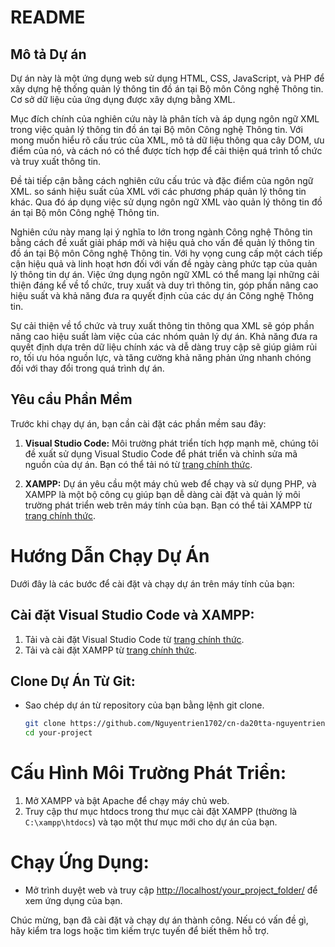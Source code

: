 # README

## Mô tả Dự án

Dự án này là một ứng dụng web sử dụng HTML, CSS, JavaScript, và PHP để xây dựng hệ thống quản lý thông tin đồ án tại Bộ môn Công nghệ Thông tin. Cơ sở dữ liệu của ứng dụng được xây dựng bằng XML.

Mục đích chính của nghiên cứu này là phân tích và áp dụng ngôn ngữ XML trong việc quản lý thông tin đồ án tại Bộ môn Công nghệ Thông tin. Với mong muốn hiểu rõ cấu trúc của XML, mô tả dữ liệu thông qua cây DOM, ưu điểm của nó, và cách nó có thể được tích hợp để cải thiện quá trình tổ chức và truy xuất thông tin.

Đề tài tiếp cận bằng cách nghiên cứu cấu trúc và đặc điểm của ngôn ngữ XML. so sánh hiệu suất của XML với các phương pháp quản lý thông tin khác. Qua đó áp dụng việc sử dụng ngôn ngữ XML vào quản lý thông tin đồ án tại Bộ môn Công nghệ Thông tin.

Nghiên cứu này mang lại ý nghĩa to lớn trong ngành Công nghệ Thông tin bằng cách đề xuất giải pháp mới và hiệu quả cho vấn đề quản lý thông tin đồ án tại Bộ môn Công nghệ Thông tin. Với hy vọng cung cấp một cách tiếp cận hiệu quả và linh hoạt hơn đối với vấn đề ngày càng phức tạp của quản lý thông tin dự án. Việc ứng dụng ngôn ngữ XML có thể mang lại những cải thiện đáng kể về tổ chức, truy xuất và duy trì thông tin, góp phần nâng cao hiệu suất và khả năng đưa ra quyết định của các dự án Công nghệ Thông tin.

Sự cải thiện về tổ chức và truy xuất thông tin thông qua XML sẽ góp phần nâng cao hiệu suất làm việc của các nhóm quản lý dự án. Khả năng đưa ra quyết định dựa trên dữ liệu chính xác và dễ dàng truy cập sẽ giúp giảm rủi ro, tối ưu hóa nguồn lực, và tăng cường khả năng phản ứng nhanh chóng đối với thay đổi trong quá trình dự án.


## Yêu cầu Phần Mềm

Trước khi chạy dự án, bạn cần cài đặt các phần mềm sau đây:

1. **Visual Studio Code:** Môi trường phát triển tích hợp mạnh mẽ, chúng tôi đề xuất sử dụng Visual Studio Code để phát triển và chỉnh sửa mã nguồn của dự án. Bạn có thể tải nó từ [trang chính thức](https://code.visualstudio.com/).

2. **XAMPP:** Dự án yêu cầu một máy chủ web để chạy và sử dụng PHP, và XAMPP là một bộ công cụ giúp bạn dễ dàng cài đặt và quản lý môi trường phát triển web trên máy tính của bạn. Bạn có thể tải XAMPP từ [trang chính thức](https://www.apachefriends.org/index.html).

# Hướng Dẫn Chạy Dự Án

Dưới đây là các bước để cài đặt và chạy dự án trên máy tính của bạn:

## Cài đặt Visual Studio Code và XAMPP:

1. Tải và cài đặt Visual Studio Code từ [trang chính thức](https://code.visualstudio.com/).
2. Tải và cài đặt XAMPP từ [trang chính thức](https://www.apachefriends.org/index.html).

## Clone Dự Án Từ Git:

- Sao chép dự án từ repository của bạn bằng lệnh git clone.
  ```bash
  git clone https://github.com/Nguyentrien1702/cn-da20tta-nguyentrien-timhieuxmlquanlydoan-xml.git
  cd your-project

# Cấu Hình Môi Trường Phát Triển:

1. Mở XAMPP và bật Apache để chạy máy chủ web.
2. Truy cập thư mục htdocs trong thư mục cài đặt XAMPP (thường là `C:\xampp\htdocs`) và tạo một thư mục mới cho dự án của bạn.

# Chạy Ứng Dụng:

- Mở trình duyệt web và truy cập [http://localhost/your_project_folder/](http://localhost/your_project_folder/) để xem ứng dụng của bạn.

Chúc mừng, bạn đã cài đặt và chạy dự án thành công. Nếu có vấn đề gì, hãy kiểm tra logs hoặc tìm kiếm trực tuyến để biết thêm hỗ trợ.
